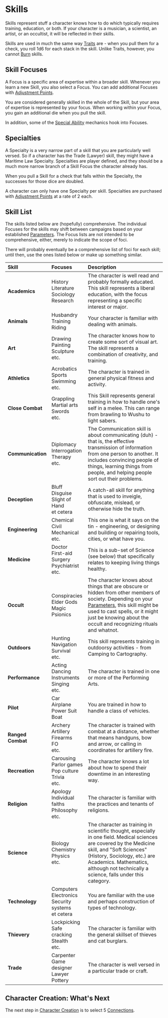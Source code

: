 # Skills

Skills represent stuff a character knows how to do which typically requires training, education, or both. If your character is a musician, a scientist, an artist, or an occultist, it will be reflected in their skills.

Skills are used in much the same way [Traits](Traits.md) are - when you pull them for a check, you roll 1d6 for each stack in the skill. Unlike Traits, however, you cannot [Burn](Burn.md) skills.

## Skill Focuses

A Focus is a specific area of expertise within a broader skill. Whenever you learn a new Skill, you also select a Focus. You can add additional Focuses with [Adjustment Points](AdjustmentPoints.md).

You are considered generally skilled in the whole of the Skill, but your area of expertise is represented by your focus. When working within your Focus, you gain an additional die when you pull the skill.

In addition, some of the [Special Ability](SpecialAbilities.md)  mechanics hook into Focuses.

## Specialties

A Specialty is a very narrow part of a skill that you are particularly well versed. So if a character has the Trade (Lawyer) skill, they might have a Maritime Law Specialty. Specialties are player defined, and they should be a much more narrow branch of a Skill Focus the character already has.

When you pull a Skill for a check that falls within the Specialty, the successes for those dice are doubled.

A character can only have one Specialty per skill. Specialties are purchased with [Adjustment Points](AdjustmentPoints.md) at a rate of 2 each. 

## Skill List

The skills listed below are (hopefully) comprehensive. The individual Focuses for the skills may shift between campaigns based on your established [Parameters](Parameters.md). The Focus lists are not intended to be comprehensive, either, merely to indicate the scope of foci.

There will probably eventually be a comprehensive list of foci for each skill; until then, use the ones listed below or make up something similar.

| **Skill** | Focuses | Description |
| :--- | :--- | :--- |
| **Academics** | History<br>Literature<br>Sociology<br>Research | The character is well read and probably formally educated. This skill represents a liberal education, with the focus representing a specific interest or major. |
| **Animals** | Husbandry<br>Training<br>Riding | Your character is familiar with dealing with animals. |
| **Art** | Drawing<br>Painting<br>Sculpture<br>etc. | The character knows how to create some sort of visual art. The skill represents a combination of creativity, and training. |
| **Athletics** | Acrobatics<br>Sports<br>Swimming<br>etc. | The character is trained in general physical fitness and activity. |
| **Close Combat** | Grappling<br>Martial arts<br>Swords<br>etc. | This Skill represents general training in how to handle one's self in a melee. This can range from brawling to Wushu to light sabers. |
| **Communication** | Diplomacy<br>Interrogation<br>Therapy<br>etc. | The Communication skill is about communicating (duh) - that is, the effective transmission of information from one person to another. It includes convincing people of things, learning things from people, and helping people sort out their problems. |
| **Deception** | Bluff<br>Disguise<br>Slight of Hand<br>et cetera | A catch-all skill for anything that is used to inveigle, obfuscate, mislead, or otherwise hide the truth. |
| **Engineering** | Chemical<br>Civil<br>Mechanical<br>etc. | This one is what it says on the tin - engineering, or designing and building or repairing tools, cities, or what have you. |
| **Medicine** | Doctor<br>First-aid<br>Surgery<br>Psychiatrist<br>etc. | This is a sub-set of Science (see below) that specifically relates to keeping living things healthy. |
| **Occult** | Conspiracies<br>Elder Gods<br>Magic<br>Psionics | The character knows about things that are obscure or hidden from other members of society. Depending on your [Parameters](Parameters.md), this skill might be used to cast spells, or it might just be knowing about the occult and recognizing rituals and whatnot. |
| **Outdoors** | Hunting<br>Navigation<br>Survival<br>etc. | This skill represents training in outdoorsy activities - from Camping to Cartography. |
| **Performance** | Acting<br>Dancing<br>Instruments<br>Singing<br>etc. | The character is trained in one or more of the Performing Arts. |
| **Pilot** | Car<br>Airplane<br>Power Suit<br>Boat | You are trained in how to handle a class of vehicles. |
| **Ranged Combat** | Archery<br>Artillery<br>Firearms<br>FO<br>etc. | The character is trained with combat at a distance, whether that means handguns, bow and arrow, or calling in coordinates for artillery fire. |
| **Recreation** | Carousing<br>Parlor games<br>Pop culture<br>Trivia<br>etc. | The character knows a lot about how to spend their downtime in an interesting way. |
| **Religion** | Apology<br>Individual faiths<br>Philosophy<br>etc. | The character is familiar with the practices and tenants of religions. |
| **Science** | Biology<br>Chemistry<br>Physics<br>etc. | The character as training in scientific thought, especially in one field. Medical sciences are covered by the Medicine skill, and "Soft Sciences" (History, Sociology, etc.) are Academics. Mathematics, although not technically a science, falls under this category. |
| **Technology** | Computers<br>Electronics<br>Security systems<br>et cetera | You are familiar with the use and perhaps construction of types of technology. |
| **Thievery** | Lockpicking<br>Safe cracking<br>Stealth<br>etc. | The character is familiar with the general skillset of thieves and cat burglars.   |
| **Trade** | Carpenter<br>Game designer<br>Lawyer<br>Pottery | The character is well versed in a particular trade or craft. |

## Character Creation: What's Next

The next step in [Character Creation](CCSummary.md) is to select 5 [Connections](Connections.md).
